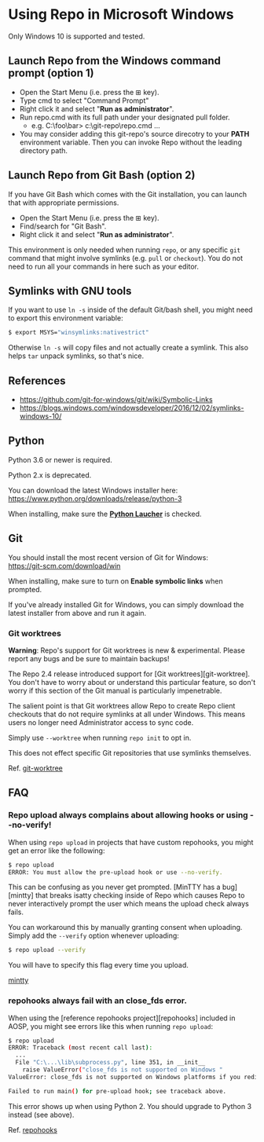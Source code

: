 # Using Repo in Microsoft Windows

Only Windows 10 is supported and tested.


## Launch Repo from the Windows command prompt (option 1)

* Open the Start Menu (i.e. press the ⊞ key).
* Type cmd to select "Command Prompt"
* Right click it and select "**Run as administrator**".
* Run repo.cmd with its full path under your designated pull folder.
    * e.g. C:\foo\bar> c:\git-repo\repo.cmd ...
* You may consider adding this git-repo's source direcotry to your **PATH** environment variable. Then you can invoke Repo without the leading directory path.


## Launch Repo from Git Bash (option 2)

If you have Git Bash which comes with the Git installation, you can launch that with appropriate permissions.

* Open the Start Menu (i.e. press the ⊞ key).
* Find/search for "Git Bash".
* Right click it and select "**Run as administrator**".

This environment is only needed when running `repo`, or any specific `git`
command that might involve symlinks (e.g. `pull` or `checkout`).
You do not need to run all your commands in here such as your editor.


## Symlinks with GNU tools

If you want to use `ln -s` inside of the default Git/bash shell, you might need
to export this environment variable:
```sh
$ export MSYS="winsymlinks:nativestrict"
```

Otherwise `ln -s` will copy files and not actually create a symlink.
This also helps `tar` unpack symlinks, so that's nice.


## References

* https://github.com/git-for-windows/git/wiki/Symbolic-Links
* https://blogs.windows.com/windowsdeveloper/2016/12/02/symlinks-windows-10/


## Python

Python 3.6 or newer is required.

Python 2.x is deprecated.

You can download the latest Windows installer here:<br>
https://www.python.org/downloads/release/python-3

When installing, make sure the **[Python Laucher](https://www.python.org/dev/peps/pep-0397/)** is checked.


## Git

You should install the most recent version of Git for Windows:<br>
https://git-scm.com/download/win

When installing, make sure to turn on **Enable symbolic links** when prompted.

If you've already installed Git for Windows, you can simply download the latest
installer from above and run it again.


### Git worktrees

**Warning**: Repo's support for Git worktrees is new & experimental.
Please report any bugs and be sure to maintain backups!

The Repo 2.4 release introduced support for [Git worktrees][git-worktree].
You don't have to worry about or understand this particular feature, so don't
worry if this section of the Git manual is particularly impenetrable.

The salient point is that Git worktrees allow Repo to create Repo client
checkouts that do not require symlinks at all under Windows.
This means users no longer need Administrator access to sync code.

Simply use `--worktree` when running `repo init` to opt in.

This does not effect specific Git repositories that use symlinks themselves.

Ref. [git-worktree](https://git-scm.com/docs/git-worktree)


## FAQ

### Repo upload always complains about allowing hooks or using --no-verify!

When using `repo upload` in projects that have custom repohooks, you might get
an error like the following:
```sh
$ repo upload
ERROR: You must allow the pre-upload hook or use --no-verify.
```

This can be confusing as you never get prompted.
[MinTTY has a bug][mintty] that breaks isatty checking inside of Repo which
causes Repo to never interactively prompt the user which means the upload check
always fails.

You can workaround this by manually granting consent when uploading.
Simply add the `--verify` option whenever uploading:
```sh
$ repo upload --verify
```

You will have to specify this flag every time you upload.

[mintty](https://github.com/mintty/mintty/issues/56)

### repohooks always fail with an close_fds error.

When using the [reference repohooks project][repohooks] included in AOSP,
you might see errors like this when running `repo upload`:
```sh
$ repo upload
ERROR: Traceback (most recent call last):
  ...
  File "C:\...\lib\subprocess.py", line 351, in __init__
    raise ValueError("close_fds is not supported on Windows "
ValueError: close_fds is not supported on Windows platforms if you redirect stdin/stderr/stdout

Failed to run main() for pre-upload hook; see traceback above.
```

This error shows up when using Python 2.
You should upgrade to Python 3 instead (see above).

Ref. [repohooks](https://android.googlesource.com/platform/tools/repohooks)
